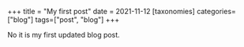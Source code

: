 +++
title = "My first post"
date = 2021-11-12
[taxonomies]
categories=["blog"]
tags=["post", "blog"]
+++

No it is my first updated blog post.
